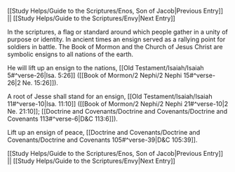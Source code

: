 [[Study Helps/Guide to the Scriptures/Enos, Son of Jacob|Previous Entry]]  ||  [[Study Helps/Guide to the Scriptures/Envy|Next Entry]]

 In the scriptures, a flag or standard around which people gather in a unity of purpose or identity. In ancient times an ensign served as a rallying point for soldiers in battle. The Book of Mormon and the Church of Jesus Christ are symbolic ensigns to all nations of the earth.

 He will lift up an ensign to the nations, [[Old Testament/Isaiah/Isaiah 5#^verse-26|Isa. 5:26]] ([[Book of Mormon/2 Nephi/2 Nephi 15#^verse-26|2 Ne. 15:26]]).

 A root of Jesse shall stand for an ensign, [[Old Testament/Isaiah/Isaiah 11#^verse-10|Isa. 11:10]] ([[Book of Mormon/2 Nephi/2 Nephi 21#^verse-10|2 Ne. 21:10]]; [[Doctrine and Covenants/Doctrine and Covenants/Doctrine and Covenants 113#^verse-6|D&C 113:6]]).

 Lift up an ensign of peace, [[Doctrine and Covenants/Doctrine and Covenants/Doctrine and Covenants 105#^verse-39|D&C 105:39]].

[[Study Helps/Guide to the Scriptures/Enos, Son of Jacob|Previous Entry]]  ||  [[Study Helps/Guide to the Scriptures/Envy|Next Entry]]